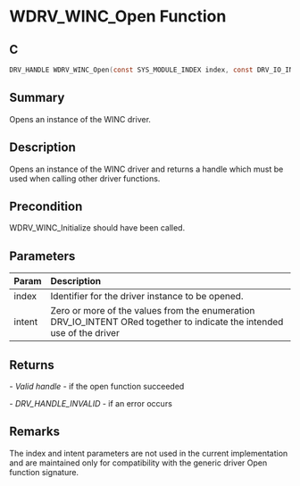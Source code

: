 # WDRV_WINC_Open Function

## C

```c
DRV_HANDLE WDRV_WINC_Open(const SYS_MODULE_INDEX index, const DRV_IO_INTENT intent)
```

## Summary

Opens an instance of the WINC driver.  

## Description

Opens an instance of the WINC driver and returns a handle which must be
used when calling other driver functions.

## Precondition

WDRV_WINC_Initialize should have been called.  

## Parameters

| Param | Description |
|:----- |:----------- |
| index | Identifier for the driver instance to be opened. |
| intent | Zero or more of the values from the enumeration DRV_IO_INTENT ORed together to indicate the intended use of the driver  

## Returns

*- Valid handle* - if the open function succeeded

*- DRV_HANDLE_INVALID* - if an error occurs
 

## Remarks

The index and intent parameters are not used in the current implementation and are maintained only for compatibility with the generic driver Open function signature.  


